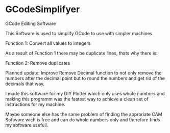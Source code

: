# GCodeSimplifyer
GCode Editing Software

This Software is used to simplify GCode to use with simpler machines. 

Function 1: Convert all values to integers

As a result of Function 1 there may be duplicate lines, thats why there is:

Function 2: Remove duplicates


Planned update: Improve Remove Decimal function to not only remove the numbers after the decimal point but to round the numbers and get rid of the decimals that way.

I made this software for my DIY Plotter which only uses whole numbers and making
this programm was the fastest way to achieve a clean set of instructions for my machine.

Maybe someone else has the same problem of finding the approriate CAM Software wich is free and
can do whole numbers only and therefore finds my software usefull.
